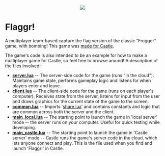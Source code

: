 <p align="center">
  <img src="gif.gif">
</p>

# Flaggr!

A multiplayer team-based capture the flag version of the classic "Frogger" game, with bombing! This game was [made for Castle](https://castle.games/@nikki/flaggr).

The game's code is also intended to be an example for how to make a multiplayer game for Castle, so feel free to browse around! A description of the files involved:

- [**server.lua**](server.lua) -- The server-side code for the game (runs "in the cloud"). Maintains game state, performs gameplay logic and listens for when players enter and leave.
- [**client.lua**](client.lua) -- The client-side code for the game (runs on each player's computer). Receives state from the server, listens for input from the user and draws graphics for the current state of the game to the screen.
- [**common.lua**](common.lua) -- Imports '[share.lua](https://github.com/castle-games/share.lua)' and contains constants and logic that are common across both the server and the client.
- [**main_local.lua**](main_local.lua) -- The starting point to launch the game in 'local server' mode -- the server runs on your computer. Useful for quick testing while developing.
- [**main_castle.lua**](main_castle.lua) -- The starting point to launch the game in 'Castle server' mode -- Castle runs the game's server code in the cloud, which lets anyone connect and play. This is the file used when you find and launch 'Flaggr!' in Castle.